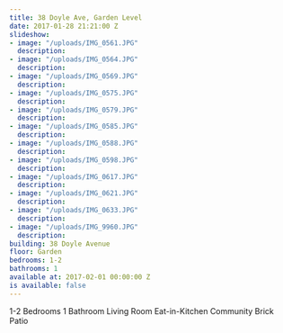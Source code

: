 ```yaml
---
title: 38 Doyle Ave, Garden Level
date: 2017-01-28 21:21:00 Z
slideshow:
- image: "/uploads/IMG_0561.JPG"
  description:
- image: "/uploads/IMG_0564.JPG"
  description:
- image: "/uploads/IMG_0569.JPG"
  description:
- image: "/uploads/IMG_0575.JPG"
  description:
- image: "/uploads/IMG_0579.JPG"
  description:
- image: "/uploads/IMG_0585.JPG"
  description:
- image: "/uploads/IMG_0588.JPG"
  description:
- image: "/uploads/IMG_0598.JPG"
  description:
- image: "/uploads/IMG_0617.JPG"
  description:
- image: "/uploads/IMG_0621.JPG"
  description:
- image: "/uploads/IMG_0633.JPG"
  description:
- image: "/uploads/IMG_9960.JPG"
  description:
building: 38 Doyle Avenue
floor: Garden
bedrooms: 1-2
bathrooms: 1
available at: 2017-02-01 00:00:00 Z
is available: false
---
```


1-2 Bedrooms
1 Bathroom
Living Room
Eat-in-Kitchen
Community Brick Patio
